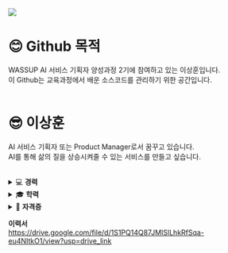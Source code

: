 <img src="https://capsule-render.vercel.app/api?type=venom&color=auto&fontColor=000000&height=240&section=header&text=I%20am%20Sanghoon" />

# 😊 Github 목적
WASSUP AI 서비스 기획자 양성과정 2기에 참여하고 있는 이상훈입니다.   
이 Github는 교육과정에서 배운 소스코드를 관리하기 위한 공간입니다.
<br>
<br>
# 😎 이상훈
AI 서비스 기획자 또는 Product Manager로서 꿈꾸고 있습니다.   
AI를 통해 삶의 질을 상승시켜줄 수 있는 서비스를 만들고 싶습니다.
<br>
<br>
<details>
<summary>
  💻 <b>경력</b>
</summary>
  * 회사명: JNPMEDI<br>
  * 직군: Product Manager<br>
  * 재직기간: 2023.07 ~ 2023.11<br>
  <br>
  * 회사명: 오픈오브젝트<br>
  * 직군: Web·App 기획자<br>
  * 재직기간: 2020.11 ~ 2022.12<br>
</details>
<details>
<summary>
  🎓 <b>학력</b>
</summary>
  * 한국기술교육대학교 공학사<br>
  * 주전공: 메카트로닉스공학부(생산시스템공학심화전공)<br>
  * 부전공: HRD<br>
  * 교직이수 수료<br>
</details>
<details>
<summary>
  🏅 <b>자격증</b>
</summary>
  * 정보처리기사<br>
  * SW테스트 전문가(CSTS) 일반등급(Foundation Level)<br>
  * GAIQ<br>
  * 중등학교 정교사 2급 - 기계·금속<br>
  * 직업능력개발훈련교사 - 기계가공 3급<br>
  * 직업능력개발훈련교사 - 기계설계 3급<br>
  * 직업능력개발훈련교사 - 기계조립·관리 3급<br>
  * 1종보통운전면허<br>
</details>

<b>이력서</b><br>
https://drive.google.com/file/d/1S1PQ14Q87JMISlLhkRfSqa-eu4NItkO1/view?usp=drive_link
